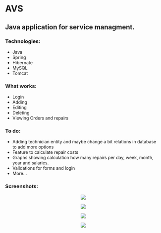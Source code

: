 # AVS

## Java application for service managment.

### Technologies:
* Java
* Spring
* Hibernate
* MySQL
* Tomcat

### What works:
* Login
* Adding
* Editing
* Deleting
* Viewing 
  Orders and repairs


### To do:
* Adding technician entity and maybe change a bit relations in database to add more options
* Feature to calculate repair costs
* Graphs showing calculation how many repairs per day, week, month, year and salaries.
* Validations for forms and login
* More...

### Screenshots:

<p align="center">
  <img src="https://user-images.githubusercontent.com/32363071/34472767-5b11caae-ef69-11e7-9426-d0b8a70a1daf.png">
</p>

<p align="center">
  <img src="https://user-images.githubusercontent.com/32363071/34472768-5da095fc-ef69-11e7-8653-1fce33e3710f.png">
</p>

<p align="center">
  <img src="https://user-images.githubusercontent.com/32363071/34472769-5f1e0054-ef69-11e7-9573-23671750d31a.png">
</p>

<p align="center">
  <img src="https://user-images.githubusercontent.com/32363071/34472770-607fc95a-ef69-11e7-8621-19270449fa27.png">
</p>